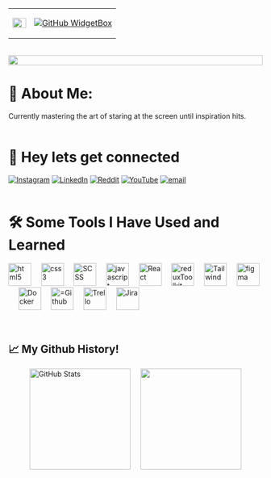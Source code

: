 <div align="center">
  <table>
    <tr>
      <td width="20%">
        <img src="https://i.giphy.com/3NjABnBOieYQE4BpkP.webp" width="100%" style="border: none;" />
      </td>
      <td width="80%" style="border: none;">
<div>

[![GitHub WidgetBox](https://github-widgetbox.vercel.app/api/profile?username=sanishkarkee&data=followers,repositories,stars,commits&theme=metropolis)](https://github.com/sanishkarkee)
</div>
      </td>
    </tr>
  </table>
</div>
<br>
<img src="https://i.imgur.com/dBaSKWF.gif" height="20" width="100%">

# 💫 About Me:
Currently mastering the art of staring at the screen until inspiration hits. 
<br><br>

# 💬 Hey lets get connected
[![Instagram](https://img.shields.io/badge/Instagram-%23E4405F.svg?logo=Instagram&logoColor=white)](https://instagram.com/sanishkarki007) [![LinkedIn](https://img.shields.io/badge/LinkedIn-%230077B5.svg?logo=linkedin&logoColor=white)](https://linkedin.com/in/sanish-karki-680249148) [![Reddit](https://img.shields.io/badge/Reddit-%23FF4500.svg?logo=Reddit&logoColor=white)](https://reddit.com/user/Ambitious_Occasion_9) [![YouTube](https://img.shields.io/badge/YouTube-%23FF0000.svg?logo=YouTube&logoColor=white)](https://youtube.com/@@simplifiedfactzz) [![email](https://img.shields.io/badge/Email-D14836?logo=gmail&logoColor=white)](mailto:s.karki1994@gmail.com) 
<br><br>
# 🛠️ Some Tools I Have Used and Learned
<p align="left">
<img src="https://media.giphy.com/media/XAxylRMCdpbEWUAvr8/giphy.gif" alt="html5" width="45" height="45" />&nbsp;&nbsp;&nbsp;&nbsp;    
<img src="https://media.giphy.com/media/fsEaZldNC8A1PJ3mwp/giphy.gif" alt="css3" width="45" height="45"/>&nbsp;&nbsp;&nbsp;&nbsp; 
<img src="https://cdn.jsdelivr.net/gh/devicons/devicon@latest/icons/sass/sass-original.svg" alt="SCSS" width="45" height="45"/>&nbsp;&nbsp;&nbsp;&nbsp;  
<img src="https://media.giphy.com/media/ln7z2eWriiQAllfVcn/giphy.gif" alt="javascript" width="45" height="45"/>&nbsp;&nbsp;&nbsp;&nbsp;  
<img src="https://media.giphy.com/media/eNAsjO55tPbgaor7ma/giphy.gif"  alt="React" width="45" height="45"/>&nbsp;&nbsp;&nbsp;&nbsp; 
<img src="https://camo.githubusercontent.com/2b1a917053c2f8cee1fa3ee932d0fb87f4911cfad49de340a5238e9c6a0ab8a5/68747470733a2f2f74656368737461636b2d67656e657261746f722e76657263656c2e6170702f72656475782d69636f6e2e737667" alt="reduxToolkit" width="45" height="45"/>&nbsp;&nbsp;&nbsp;&nbsp;  
<img src="https://cdn.jsdelivr.net/gh/devicons/devicon@latest/icons/tailwindcss/tailwindcss-original.svg" alt="Tailwind" width="45" height="45"/>&nbsp;&nbsp;&nbsp;&nbsp;
<img src="https://cdn.jsdelivr.net/gh/devicons/devicon@latest/icons/figma/figma-original.svg" alt="figma" width="45" height="45"/>&nbsp;&nbsp;&nbsp;&nbsp; 
<img src="https://cdn.jsdelivr.net/gh/devicons/devicon@latest/icons/docker/docker-original.svg" alt="Docker" width="45" height="45"/>&nbsp;&nbsp;&nbsp;&nbsp;
<img src="https://media.giphy.com/media/KzJkzjggfGN5Py6nkT/giphy.gif" alt="=Github" width="45" height="45"/>&nbsp;&nbsp;&nbsp;&nbsp;  
<img src="https://cdn4.iconfinder.com/data/icons/socialcones/508/Trello-256.png" alt="Trello" width="45" height="45"/>&nbsp;&nbsp;&nbsp;&nbsp; 
<img src="https://cdn.worldvectorlogo.com/logos/jira-1.svg" alt="Jira" width="45" height="45"/>&nbsp;&nbsp;&nbsp;&nbsp;     
</p>
<br>
<h2 align="left">📈 My Github History!</h2>
<div align="left" style="display: flex; gap: 20px; flex-wrap: wrap; justify-content: center;">
  <img src="https://github-readme-stats.vercel.app/api?username=sanishkarkee&show_icons=true&theme=tokyonight" height="200" alt="GitHub Stats"/>
  <img src="https://github-readme-stats.vercel.app/api/top-langs/?username=sanishkarkee&theme=tokyonight&layout=compact" height="200"/>
</div>
<br><br>

<style>
  @keyframes float {
    0%, 100% { transform: translateY(0); }
    50% { transform: translateY(-10px); }
  }
  @keyframes pulse {
    0% { transform: scale(1); }
    50% { transform: scale(1.2); }
    100% { transform: scale(1); }
  }
  @keyframes spin {
    from { transform: rotate(0deg); }
    to { transform: rotate(360deg); }
  }
  @keyframes grow {
    from { transform: scale(1); }
    to { transform: scale(1.3); }
  }
</style>


